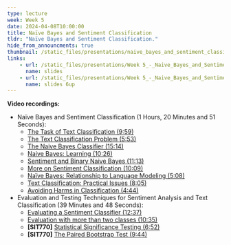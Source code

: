 ```yaml
---
type: lecture
week: Week 5
date: 2024-04-08T10:00:00
title: Naïve Bayes and Sentiment Classification
tldr: "Naïve Bayes and Sentiment Classification."
hide_from_announcments: true
thumbnail: /static_files/presentations/naive_bayes_and_sentiment_classification.png
links: 
    - url: /static_files/presentations/Week 5_-_Naive_Bayes_and_Sentiment Classification.pdf
      name: slides
    - url: /static_files/presentations/Week 5_-_Naive_Bayes_and_Sentiment Classification_6up.pdf
      name: slides 6up
---
```

**Video recordings:**
- Naïve Bayes and Sentiment Classification (1 Hours, 20 Minutes and 51 Seconds):
    - [The Task of Text Classification (9:59)](https://youtu.be/37qeHg7st78)
    - [The Text Classification Problem (5:53)](https://youtu.be/wS4yUMPwjJM)
    - [The Naive Bayes Classifier (15:14)](https://youtu.be/zPtpTXBAnZA)
    - [Naive Bayes: Learning (10:26)](https://youtu.be/aBikFFct-yY)
    - [Sentiment and Binary Naive Bayes (11:13)](https://youtu.be/Hi5Owt_lj90)
    - [More on Sentiment Classification (10:09)](https://youtu.be/cOzsIG62BIk)
    - [Naïve Bayes: Relationship to Language Modeling (5:08)](https://youtu.be/KqyfM3lnFEk)
    - [Text Classification: Practical Issues (8:05)](https://youtu.be/cK3dD0G-6xM)
    - [Avoiding Harms in Classification (4:44)](https://youtu.be/wyxklZjkMS0)
- Evaluation and Testing Techniques for Sentiment Analysis and Text Classification (39 Minutes and 48 Seconds):
    - [Evaluating a Sentiment Classifier (12:37)](https://youtu.be/TCHCGre98L0)
    - [Evaluation with more than two classes (10:35)](https://youtu.be/Vjj4QfWjcTQ)
    - **[SIT770]** [Statistical Significance Testing (6:52)](https://youtu.be/Jy8PFVQCapM)
    - **[SIT770]** [The Paired Bootstrap Test (9:44)](https://youtu.be/Cs5eCz3fVBY)

